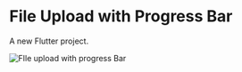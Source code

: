 # File Upload with Progress Bar

A new Flutter project.

![FIle upload with progress Bar](https://github.com/user-attachments/assets/8dd20905-d507-4829-837d-26bf63dc7d2b)
